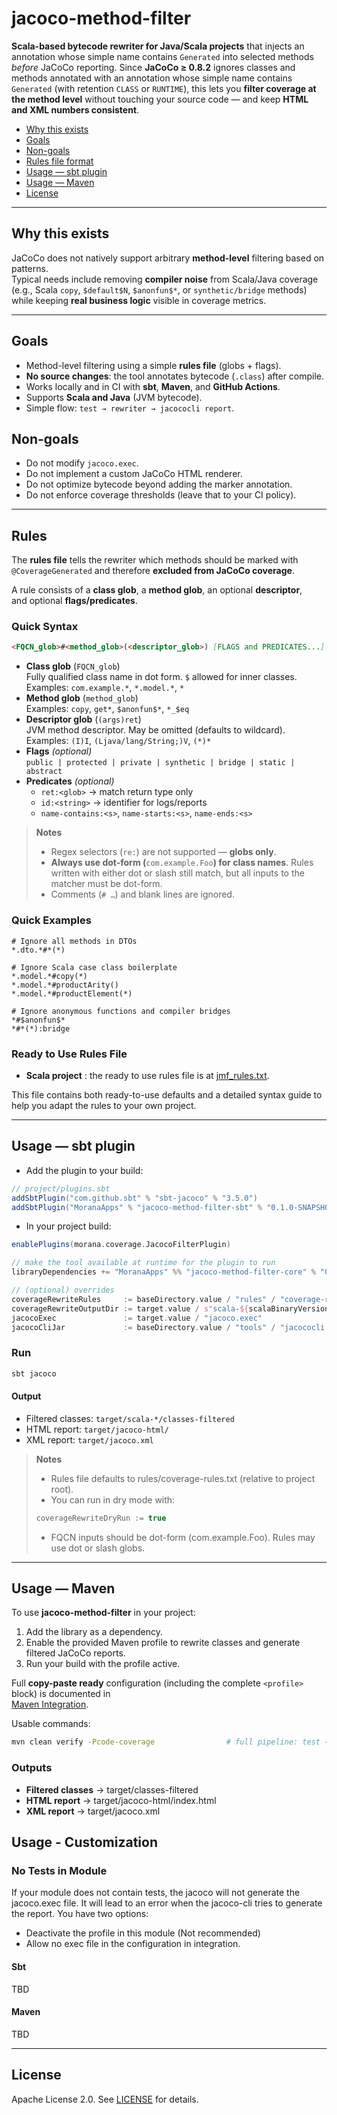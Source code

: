 
# jacoco-method-filter

**Scala-based bytecode rewriter for Java/Scala projects** that injects an annotation whose simple name contains
`Generated` into selected methods *before* JaCoCo reporting. Since **JaCoCo ≥ 0.8.2** ignores classes and methods
annotated with an annotation whose simple name contains `Generated` (with retention `CLASS` or `RUNTIME`), this lets
you **filter coverage at the method level** without touching your source code — and keep **HTML and XML numbers
consistent**.

- [Why this exists](#why-this-exists)
- [Goals](#goals)
- [Non-goals](#non-goals)
- [Rules file format](#rules-file-format)
- [Usage — sbt plugin](#usage--sbt-plugin)
- [Usage — Maven](#usage--maven)
- [License](#license)

---

## Why this exists

JaCoCo does not natively support arbitrary **method-level** filtering based on patterns.  
Typical needs include removing **compiler noise** from Scala/Java coverage (e.g., Scala `copy`, `$default$N`,
`$anonfun$*`, or `synthetic/bridge` methods) while keeping **real business logic** visible in coverage metrics.

---

## Goals

- Method-level filtering using a simple **rules file** (globs + flags).
- **No source changes**: the tool annotates bytecode (`.class`) after compile.
- Works locally and in CI with **sbt**, **Maven**, and **GitHub Actions**.
- Supports **Scala and Java** (JVM bytecode).
- Simple flow: `test → rewriter → jacococli report`.

## Non-goals

- Do not modify `jacoco.exec`.
- Do not implement a custom JaCoCo HTML renderer.
- Do not optimize bytecode beyond adding the marker annotation.
- Do not enforce coverage thresholds (leave that to your CI policy).

---

## Rules

The **rules file** tells the rewriter which methods should be marked with  
`@CoverageGenerated` and therefore **excluded from JaCoCo coverage**.

A rule consists of a **class glob**, a **method glob**, an optional **descriptor**,  
and optional **flags/predicates**.

### Quick Syntax

```markdown
<FQCN_glob>#<method_glob>(<descriptor_glob>) [FLAGS and PREDICATES...]
```

- **Class glob** (`FQCN_glob`)  
  Fully qualified class name in dot form. `$` allowed for inner classes.  
  Examples: `com.example.*`, `*.model.*`, `*`
- **Method glob** (`method_glob`)  
  Examples: `copy`, `get*`, `$anonfun$*`, `*_$eq`
- **Descriptor glob** (`(args)ret`)  
  JVM method descriptor. May be omitted (defaults to wildcard).  
  Examples: `(I)I`, `(Ljava/lang/String;)V`, `(*)*`
- **Flags** _(optional)_  
  `public | protected | private | synthetic | bridge | static | abstract`
- **Predicates** _(optional)_
  - `ret:<glob>` → match return type only
  - `id:<string>` → identifier for logs/reports
  - `name-contains:<s>`, `name-starts:<s>`, `name-ends:<s>`

> **Notes**
>
>- Regex selectors (`re:`) are not supported — **globs only**.
>- **Always use dot-form (**`com.example.Foo`**) for class names**. Rules written with either dot or slash still
>match, but all inputs to the matcher must be dot-form.
>- Comments (`# …`) and blank lines are ignored.

### Quick Examples

```text
# Ignore all methods in DTOs
*.dto.*#*(*)

# Ignore Scala case class boilerplate
*.model.*#copy(*)
*.model.*#productArity()
*.model.*#productElement(*)

# Ignore anonymous functions and compiler bridges
*#$anonfun$*
*#*(*):bridge
```

### Ready to Use Rules File

- **Scala project** : the ready to use rules file is at
[jmf_rules.txt](./integration/jmf-rules_for_scala_project.txt).

This file contains both ready-to-use defaults and a detailed syntax guide
to help you adapt the rules to your own project.

---

## Usage — sbt plugin

- Add the plugin to your build:

```scala
// project/plugins.sbt
addSbtPlugin("com.github.sbt" % "sbt-jacoco" % "3.5.0")
addSbtPlugin("MoranaApps" % "jacoco-method-filter-sbt" % "0.1.0-SNAPSHOT")
```

- In your project build:

```scala
enablePlugins(morana.coverage.JacocoFilterPlugin)

// make the tool available at runtime for the plugin to run
libraryDependencies += "MoranaApps" %% "jacoco-method-filter-core" % "0.1.0-SNAPSHOT"

// (optional) overrides
coverageRewriteRules     := baseDirectory.value / "rules" / "coverage-rules.txt"
coverageRewriteOutputDir := target.value / s"scala-${scalaBinaryVersion.value}" / "classes-filtered"
jacocoExec               := target.value / "jacoco.exec"
jacocoCliJar             := baseDirectory.value / "tools" / "jacococli.jar"
```

### Run

```bash
sbt jacoco
```

#### Output

- Filtered classes: `target/scala-*/classes-filtered`
- HTML report: `target/jacoco-html/`
- XML report: `target/jacoco.xml`

> **Notes**
>
>- Rules file defaults to rules/coverage-rules.txt (relative to project root).
>- You can run in dry mode with:
>
>```scala
>coverageRewriteDryRun := true
>```
>
>- FQCN inputs should be dot-form (com.example.Foo). Rules may use dot or slash globs.

---

## Usage — Maven

To use **jacoco-method-filter** in your project:

1. Add the library as a dependency.
2. Enable the provided Maven profile to rewrite classes and generate filtered JaCoCo reports.
3. Run your build with the profile active.

Full **copy-paste ready** configuration (including the complete `<profile>` block) is documented in  
[Maven Integration](./integration/mvn/profile_integration.md).

Usable commands:

```bash
mvn clean verify -Pcode-coverage                # full pipeline: test → rewrite → report
```

### Outputs

- **Filtered classes** → target/classes-filtered
- **HTML report** → target/jacoco-html/index.html
- **XML report** → target/jacoco.xml

## Usage - Customization

### No Tests in Module

If your module does not contain tests, the jacoco will not generate the jacoco.exec file.
It will lead to an error when the jacoco-cli tries to generate the report.
You have two options:
- Deactivate the profile in this module (Not recommended)
- Allow no exec file in the configuration in integration.

#### Sbt
TBD

#### Maven
TBD




---

## License

Apache License 2.0. See [LICENSE](LICENSE) for details.

